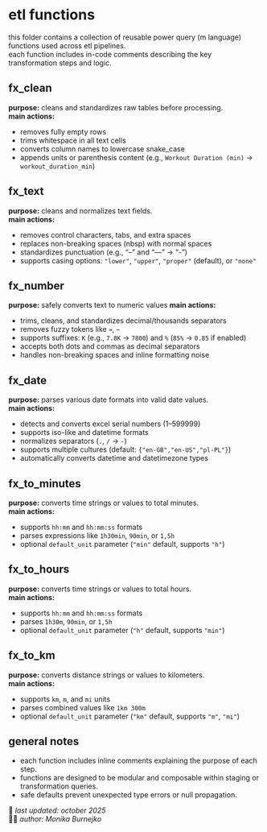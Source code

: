 # etl functions
this folder contains a collection of reusable power query (m language) functions used across etl pipelines.  
each function includes in-code comments describing the key transformation steps and logic.  

## fx_clean
**purpose:** cleans and standardizes raw tables before processing.  
**main actions:**
- removes fully empty rows  
- trims whitespace in all text cells  
- converts column names to lowercase snake_case  
- appends units or parenthesis content (e.g., `Workout Duration (min)` → `workout_duration_min`)

## fx_text
**purpose:** cleans and normalizes text fields.  
**main actions:**
- removes control characters, tabs, and extra spaces  
- replaces non-breaking spaces (nbsp) with normal spaces  
- standardizes punctuation (e.g., “–” and “—” → “-”)  
- supports casing options: `"lower"`, `"upper"`, `"proper"` (default), or `"none"`

## fx_number
**purpose:** safely converts text to numeric values
**main actions:**
- trims, cleans, and standardizes decimal/thousands separators  
- removes fuzzy tokens like `≈`, `~`
- supports suffixes: `K` (e.g., `7.8K` → `7800`) and `%` (`85%` → `0.85` if enabled)  
- accepts both dots and commas as decimal separators  
- handles non-breaking spaces and inline formatting noise

## fx_date
**purpose:** parses various date formats into valid date values.  
**main actions:**
- detects and converts excel serial numbers (1–599999)  
- supports iso-like and datetime formats  
- normalizes separators (`.`, `/` → `-`)  
- supports multiple cultures (default: `{"en-GB","en-US","pl-PL"}`)  
- automatically converts datetime and datetimezone types

## fx_to_minutes
**purpose:** converts time strings or values to total minutes.  
**main actions:**
- supports `hh:mm` and `hh:mm:ss` formats  
- parses expressions like `1h30min`, `90min`, or `1,5h`  
- optional `default_unit` parameter (`"min"` default, supports `"h"`)

## fx_to_hours
**purpose:** converts time strings or values to total hours.  
**main actions:**
- supports `hh:mm` and `hh:mm:ss` formats  
- parses `1h30m`, `90min`, or `1,5h`  
- optional `default_unit` parameter (`"h"` default, supports `"min"`)

## fx_to_km
**purpose:** converts distance strings or values to kilometers.  
**main actions:**
- supports `km`, `m`, and `mi` units  
- parses combined values like `1km 300m`  
- optional `default_unit` parameter (`"km"` default, supports `"m"`, `"mi"`)  

## general notes
- each function includes inline comments explaining the purpose of each step.  
- functions are designed to be modular and composable within staging or transformation queries.  
- safe defaults prevent unexpected type errors or null propagation.

📅 *last updated: october 2025*  
👩‍💻 *author: Monika Burnejko*
